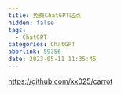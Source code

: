 ```yaml
---
title: 免费ChatGPT站点
hidden: false
tags:
  - ChatGPT
categories: ChatGPT
abbrlink: 59356
date: 2023-05-11 11:35:45
---
```


https://github.com/xx025/carrot
